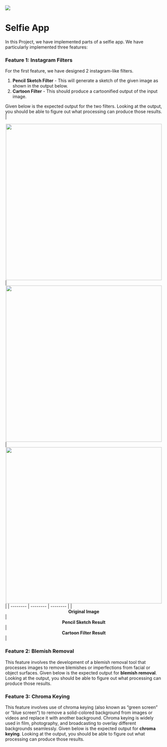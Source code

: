 
# <img src = "https://opencv.org/wp-content/uploads/2021/06/OpenCV_logo_black_.png">

# Selfie App

In this Project, we have implemented parts of a selfie app. We have particularly implemented three features:



### Feature 1: Instagram Filters

For the first feature, we have designed 2 instagram-like filters. 

1. **Pencil Sketch Filter** - This will generate a sketch of the given image as shown in the output below.
2. **Cartoon Filter** - This should produce a cartoonified output of the input image.

Given below is the expected output for the two filters. Looking at the output, you should be able to figure out what processing can produce those results.
| <center> <a href="https://www.dropbox.com/s/0w8j6ejacfw3lwt/trump.jpg?dl=1"><img src = "https://www.dropbox.com/s/0w8j6ejacfw3lwt/trump.jpg?dl=1" width=500/></a></center> | <center> <a href="https://www.dropbox.com/s/yegx6u3bx8otvh5/pencilSketch.jpg?dl=1"><img src = "https://www.dropbox.com/s/yegx6u3bx8otvh5/pencilSketch.jpg?dl=1" width=500/></a></center> | <center> <a href="https://www.dropbox.com/s/rttwy9wszo76jse/cartoon.jpg?dl=1"><img src = "https://www.dropbox.com/s/rttwy9wszo76jse/cartoon.jpg?dl=1" width=500/></a></center> | 
| -------- | -------- | -------- | 
| <center>**Original Image**</center>     | <center>**Pencil Sketch Result**</center>     | <center>**Cartoon Filter Result**</center>     |




### Feature 2: Blemish Removal

This feature involves the development of a blemish removal tool that processes images to remove blemishes or imperfections from facial or object surfaces.
Given below is the expected output for **blemish removal**. Looking at the output, you should be able to figure out what processing can produce those results.


### Feature 3: Chroma Keying

This feature involves use of chroma keying (also known as “green screen” or “blue screen”) to remove a solid-colored background from images or videos and replace it with another background. Chroma keying is widely used in film, photography, and broadcasting to overlay different backgrounds seamlessly.
Given below is the expected output for **chroma keying**. Looking at the output, you should be able to figure out what processing can produce those results.
